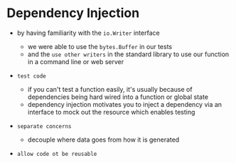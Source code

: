 # Dependency Injection

- by having familiarity with the `io.Writer` interface
  - we were able to use the `bytes.Buffer` in our tests
  - and the `use other writers` in the standard library to use our function in a command line or web server

- `test code`
  - if you can't test a function easily, it's usually because of dependencies being hard wired into a function or global state
  - dependency injection motivates you to inject a dependency via an interface to mock out the resource which enables testing
- `separate concerns`
  - decouple where data goes from how it is generated
- `allow code ot be reusable`
